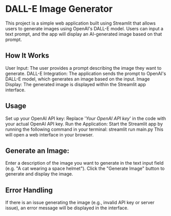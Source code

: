 # DALL-E Image Generator
This project is a simple web application built using Streamlit that allows users to generate images using OpenAI's DALL-E model. Users can input a text prompt, and the app will display an AI-generated image based on that prompt.

## How It Works
User Input: The user provides a prompt describing the image they want to generate.
DALL-E Integration: The application sends the prompt to OpenAI's DALL-E model, which generates an image based on the input.
Image Display: The generated image is displayed within the Streamlit app interface.

## Usage
Set up your OpenAI API key:
Replace '*Your OpenAI API key*' in the code with your actual OpenAI API key.
Run the Application:
Start the Streamlit app by running the following command in your terminal:
streamlit run main.py
This will open a web interface in your browser.

## Generate an Image:
Enter a description of the image you want to generate in the text input field (e.g. "A cat wearing a space helmet").
Click the "Generate Image" button to generate and display the image.

## Error Handling
If there is an issue generating the image (e.g., invalid API key or server issue), an error message will be displayed in the interface.
